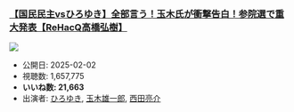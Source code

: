 ### [【国民民主vsひろゆき】全部言う！玉木氏が衝撃告白！参院選で重大発表【ReHacQ高橋弘樹】](https://www.youtube.com/watch?v=3WIDjkmg6xY)
[![](https://img.youtube.com/vi/3WIDjkmg6xY/sddefault.jpg)](https://www.youtube.com/watch?v=3WIDjkmg6xY)
-   公開日: 2025-02-02
-   視聴数: 1,657,775
-   **いいね数: 21,663**
-   出演者: [ひろゆき](/rehacq_fan/people/ひろゆき "wikilink"), [玉木雄一郎](/rehacq_fan/people/玉木雄一郎 "wikilink"), [西田亮介](/rehacq_fan/people/西田亮介 "wikilink")
